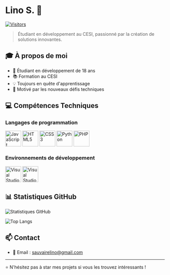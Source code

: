 # Lino S. 👋

[![Visitors](https://visitor-badge.glitch.me/badge?page_id=LinoSauvaire.LinoSauvaire)](https://github.com/LinoSauvaire)

> Étudiant en développement au CESI, passionné par la création de solutions innovantes.

## 🎓 À propos de moi

- 🌱 Étudiant en développement de 18 ans
- 📚 Formation au CESI
- 💡 Toujours en quête d'apprentissage
- 🚀 Motivé par les nouveaux défis techniques

## 💻 Compétences Techniques

### Langages de programmation
<div align="left">
  <img src="https://user-images.githubusercontent.com/82234268/184509665-682c2fb6-91fc-4635-b1f3-5d03d94501ad.svg" width="50" alt="JavaScript"/>
  <img src="https://user-images.githubusercontent.com/82234268/184509672-518aae94-c760-4db5-b174-aaa3c5e15053.svg" width="50" alt="HTML5"/>
  <img src="https://user-images.githubusercontent.com/82234268/184509673-79a707ea-f9e0-433f-b907-ed2f621613c3.svg" width="50" alt="CSS3"/>
  <img src="https://user-images.githubusercontent.com/82234268/184509676-df0ede39-5652-416e-bcd2-fe67bd994d83.svg" width="50" alt="Python"/>
  <img src="https://user-images.githubusercontent.com/82234268/185202843-2b41b97b-af56-4ae5-8c31-cb33a8ed1bda.svg" width="50" alt="PHP"/>
</div>

### Environnements de développement
<div align="left">
  <img src="https://user-images.githubusercontent.com/82234268/184510016-cd331895-5400-4fc4-8368-511e6b718c5f.svg" width="50" alt="Visual Studio Code"/>
  <img src="https://user-images.githubusercontent.com/82234268/184510114-e3b75a7d-e104-4712-be08-dafd5487a2d4.svg" width="50" alt="Visual Studio"/>
</div>

## 📊 Statistiques GitHub

![Statistiques GitHub](https://github-readme-stats.vercel.app/api?username=LinoSauvaire&show_icons=true&theme=radical)

![Top Langs](https://github-readme-stats.vercel.app/api/top-langs/?username=LinoSauvaire&layout=compact&theme=radical)

## 📫 Contact

- 📧 Email : [sauvairelino@gmail.com](mailto:sauvairelino@gmail.com)
---

⭐️ N'hésitez pas à star mes projets si vous les trouvez intéressants !
